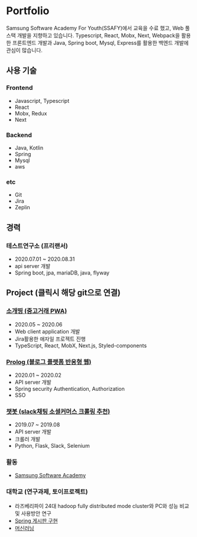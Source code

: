 # Portfolio
Samsung Software Academy For Youth(SSAFY)에서 교육을 수료 했고, Web 풀스택 개발을 지향하고 있습니다.
Typescript, React, Mobx, Next, Webpack을 활용한 프론트엔드 개발과 Java, Spring boot, Mysql, Express를 활용한 백엔드 개발에 관심이 많습니다.

## 사용 기술
### Frontend
- Javascript, Typescript
- React
- Mobx, Redux 
- Next

### Backend
- Java, Kotlin
- Spring
- Mysql
- aws

### etc
- Git
- Jira
- Zeplin


## 경력
### 테스트연구소 (프리랜서)
- 2020.07.01 ~ 2020.08.31
- api server 개발 
- Spring boot, jpa, mariaDB, java, flyway

## Project (클릭시 해당 git으로 연결)
### [소개띵 (중고거래 PWA)](https://github.com/RyuIL/sogaething-master)
- 2020.05 ~ 2020.06
- Web client application 개발
- Jira활용한 애자일 프로젝트 진행
- TypeScript, React, MobX, Next.js, Styled-components

### [Prolog (블로그 플랫폼 반응형 웹)](https://github.com/RyuIL/prolog-master)
- 2020.01 ~ 2020.02
- API server 개발
- Spring security Authentication, Authorization
- SSO

### [챗봇 (slack채팅 소셜커머스 크롤링 추천)](https://github.com/RyuIL/saffy2-bootcamp)
- 2019.07 ~ 2019.08
- API server 개발
- 크롤러 개발
- Python, Flask, Slack, Selenium

### 활동
- [Samsung Software Academy](https://www.ssafy.com/ksp/jsp/swp/swpMain.jsp)

### 대학교 (연구과제, 토이프로젝트)
- 라즈베리파이 24대 hadoop fully distributed mode cluster와 PC와 성능 비교 및 사용방안 연구
- [Spring 게시판 구현](https://github.com/RyuIL/spring_board)
- [머신러닝](https://github.com/RyuIL/machine_learning)


